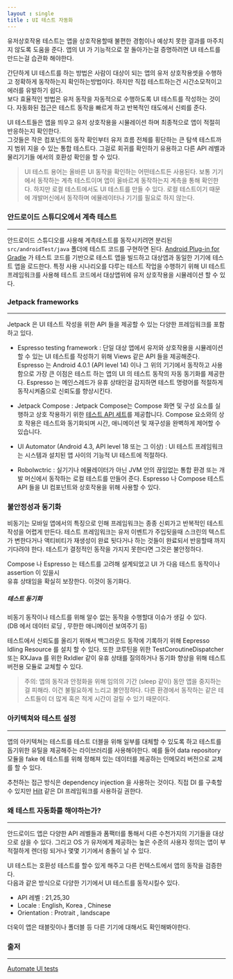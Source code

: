 ```yaml
---
layout : single
title : UI 테스트 자동화 
---
```


유저상호작용 테스트는 앱을 상호작용할때 불편한 경험이나 예상치 못한 결과를 마주치지 않도록 
도움을 준다. 앱의 UI 가 기능적으로 잘 돌아가는걸 증명하려면 UI 테스트를 만드는걸 습관화 해야한다.  

간단하게 UI 테스트를 하는 방법은 사람이 대상이 되는 앱의 유저 상호작용셋을 수행하고 정확하게 동작하는지
확인하는방법이다. 하지만 직접 테스트하는건 시간소모적이고 에러를 유발하기 쉽다.  
보다 효율적인 방법은 유저 동작을 자동적으로 수행하도록 UI 테스트를 작성하는 것이다. 자동화된 접근은 
테스트 동작을 빠르게 하고 반복적인 태도에서 신뢰를 준다. 

UI 테스트들은 앱을 띄우고 유저 상호작용을 시뮬레이션 하며 최종적으로 앱이 적절히 반응하는지 확인한다.  
그것들은 작은 컴포넌트의 동작 확인부터 유저 흐름 전체를 횡단하는 큰 탐색 테스트까지 범위 지을 수 있는
통합 테스트다. 그걸로 회귀를 확인하기 유용하고 다른 API 레벨과 물리기기들 에서의 호환성 확인을 할 수 있다.

> UI 테스트 용어는 올바른 UI 동작을 확인하는 어떤테스트든 사용된다. 보통 기기에서 동작하는 계측 테스트이며
앱이 올바르게 동작하는지 계측을 통해 확인한다. 하지만 로컬 테스트에서도 UI 테스트를 만들 수 있다. 로컬 테스트이기 때문에 개발머신에서 동작하며 에뮬레이터나 기기를 필요로 하지 않는다.


### 안드로이드 스튜디오에서 계측 테스트
---
안드로이드 스튜디오를 사용해 계측테스트를 동작시키려면 분리된 `src/androidTest/java` 폴더에 테스트 코드를 구현하면 된다. [Android Plug-in for Gradle](https://developer.android.com/studio/releases/gradle-plugin) 가 테스트 코드를 기반으로 테스트 앱을 빌드하고 대상앱과 동일한 기기에 테스트 앱을 로드한다. 
특정 사용 시나리오를 다루는 테스트 작업을 수행하기 위해 UI 테스트 프레임워크를 사용해 테스트 코드에서 대상앱위에 유저 상호작용을 시뮬레이션 할 수 있다. 

### Jetpack frameworks
---
Jetpack 은 UI 테스트 작성을 위한 API 들을 제공할 수 있는 다양한 프레임워크를 포함하고 있다.

-  Espresso testing framework : 단일 대상 앱에서 유저와 상호작용을 시뮬레이션 할 수 있는 UI 테스트를 작성하기 위해 Views 같은 API 들을 제공해준다.  Espresso 는 Android 4.0.1 (API level 14) 이나 그 위의 기기에서 동작하고 사용함으로 가장 큰 이점은 테스트 하는 앱의 UI 의 테스트 동작의 자동 동기화를 제공한다. 
Espresso  는 메인스레드가 유휴 상태인걸 감지하면 테스트 명령어를 적절하게 동작시켜줌으로 신뢰도를 향상시킨다.  

- Jetpack Compose :  Jetpack Compose는 Compose 화면 및 구성 요소를 실행하고 상호 작용하기 위한 [테스트 API 세트](https://developer.android.com/jetpack/compose/testing)를 제공합니다. Compose 요소와의 상호 작용은 테스트와 동기화되며 시간, 애니메이션 및 재구성을 완벽하게 제어할 수 있습니다.

- UI Automator (Android 4.3, API level 18 또는 그 이상) : UI 테스트 프레임워크는 시스템과 설치된 앱 사이의 기능적 UI 테스트에 적절하다. 

- Robolwctric : 실기기나 에뮬레이터가 아닌 JVM 안의 끊임없는 통합 환경 또는 개발 머신에서 동작하는 로컬 테스트를 만들어 준다. Espresso 나 Compose 테스트 API 들을 UI 컴포넌트와 상호작용을 위해 사용할 수 있다.

### 불안정성과 동기화

비동기는 모바일 앱에서의 특징으로 인해 프레임워크는 종종 신뢰가고 반복적인 테스트 작성을 어렵게 만든다. 
테스트 프레임워크는 유저 이벤트가 주입됫을때 스크린의 텍스트가 변한다거나 액티비티가 재생성이 완료 됫다거나 하는 것들이 완료되서 반응할때 까지 기다려야 한다. 테스트가 결정적인 동작을 가지지 못한다면 그것은 불안정하다.  

Compose 나 Espresso 는 테스트를 고려해 설계되었고 UI 가 다음 테스트 동작이나 assertion 이 있을시   
유휴 상태임을 확실히 보장한다. 이것이 동기화다.

##### 테스트 동기화
비동기 동작이나 테스트를 위해 알수 없는 동작을 수행할대 이슈가 생길 수 있다.  
(DB 에서 데이터 로딩 , 무한한 애니메이션 보여주기 등)

테스트에서 신뢰도를 올리기 위해서 백그라운드 동작에 기록하기 위해 Eepresso Idling Resource 를 설치 할 수 있다. 또한 코루틴을 위한 TestCoroutineDispatcher 또는 RXJava 를 위한 RxIdler 같이 유휴 상태를 질의하거나 동기화 향상을 위해 테스트 버전용 모듈로 교체할 수 있다. 

> 주의: 앱의 동작과 안정화을 위해 임의의 기간 (sleep 같이) 동안 앱을 중지하는걸 피해라. 이건 불필요하게 느리고 불안정하다. 다른 환경에서 동작하는 같은 테스트들이 더 많게 혹은 적게 시간이 걸릴 수 있기 때문이다.

### 아키텍쳐와 테스트 설정
--- 
앱의 아키텍쳐는 테스트를 테스트 더블을 위해 일부를 대체할 수 있도록 하고 테스트를 돕기위한 유틸을 제공해주는 라이브러리를 사용해야한다. 예를 들어 data repository 모듈을 fake 에 테스트를 위해 정해져 있는 데이터를 제공하는 인메모리 버전으로 교체를 할 수 있다.

추천하는 접근 방식은 dependency injection 을 사용하는 것이다. 직접 DI 를 구축할 수 있지만 [Hilt](https://developer.android.com/training/dependency-injection/hilt-android) 같은 DI 프레임워크를 사용하길 권한다. 

### 왜 테스트 자동화를 해야하는가?
---
안드로이드 앱은 다양한 API 레벨들과 폼팩터를 통해서 다른 수천가지의 기기들을 대상으로 삼을 수 있다. 그리고
OS 가 유저에게 제공하는 높은 수준의 사용자 정의는 앱이 부적절하게 렌더링 되거나 몇몇 기기에서 충돌이 날 수 있다.

UI 테스트는 호환성 테스트를 할수 있게 해주고 다른 컨텍스트에서 앱의 동작을 검증한다.  
다음과 같은 방식으로 다양한 기기에서 UI 테스트를 동작시킬수 있다.  

- API 레벨 : 21,25,30
- Locale : English, Korea , Chinese
- Orientation : Protrait , landscape

더욱이 앱은 태블릿이나 폴더블 등 다른 기기에 대해서도 확인해봐야한다.

### 출저
---
[Automate UI tests](https://developer.android.com/training/testing/instrumented-tests/ui-tests)